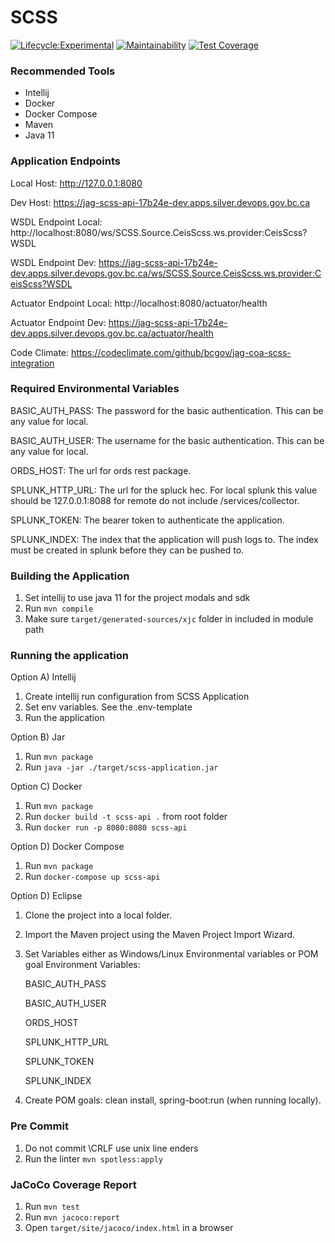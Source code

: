 # SCSS

[![Lifecycle:Experimental](https://img.shields.io/badge/Lifecycle-Experimental-339999)](<Redirect-URL>)
[![Maintainability](https://api.codeclimate.com/v1/badges/5a7027d5cc5800eeb2fe/maintainability)](https://codeclimate.com/github/bcgov/jag-coa-scss-integration/maintainability)
[![Test Coverage](https://api.codeclimate.com/v1/badges/5a7027d5cc5800eeb2fe/test_coverage)](https://codeclimate.com/github/bcgov/jag-coa-scss-integration/test_coverage)
### Recommended Tools
* Intellij
* Docker
* Docker Compose
* Maven
* Java 11

### Application Endpoints

Local Host: http://127.0.0.1:8080

Dev Host: https://jag-scss-api-17b24e-dev.apps.silver.devops.gov.bc.ca

WSDL Endpoint Local: http://localhost:8080/ws/SCSS.Source.CeisScss.ws.provider:CeisScss?WSDL

WSDL Endpoint Dev: https://jag-scss-api-17b24e-dev.apps.silver.devops.gov.bc.ca/ws/SCSS.Source.CeisScss.ws.provider:CeisScss?WSDL

Actuator Endpoint Local: http://localhost:8080/actuator/health

Actuator Endpoint Dev: https://jag-scss-api-17b24e-dev.apps.silver.devops.gov.bc.ca/actuator/health

Code Climate: https://codeclimate.com/github/bcgov/jag-coa-scss-integration

### Required Environmental Variables

BASIC_AUTH_PASS: The password for the basic authentication. This can be any value for local.

BASIC_AUTH_USER: The username for the basic authentication. This can be any value for local.

ORDS_HOST: The url for ords rest package.

SPLUNK_HTTP_URL: The url for the spluck hec. For local splunk this value should be 127.0.0.1:8088 for
remote do not include /services/collector.

SPLUNK_TOKEN: The bearer token to authenticate the application.

SPLUNK_INDEX: The index that the application will push logs to. The index must be created in splunk
before they can be pushed to.

### Building the Application
1) Set intellij to use java 11 for the project modals and sdk
2) Run ``mvn compile``
3) Make sure ```target/generated-sources/xjc``` folder in included in module path

### Running the application
Option A) Intellij
1) Create intellij run configuration from SCSS Application
2) Set env variables. See the .env-template
3) Run the application

Option B) Jar
1) Run ```mvn package```
2) Run ```java -jar ./target/scss-application.jar```

Option C) Docker
1) Run ```mvn package```
2) Run ```docker build -t scss-api .``` from root folder
3) Run ```docker run -p 8080:8080 scss-api```

Option D) Docker Compose
1) Run ```mvn package```
2) Run ```docker-compose up scss-api```

Option D) Eclipse
1) Clone the project into a local folder.
2) Import the Maven project using the Maven Project Import Wizard.
3) Set Variables either as Windows/Linux Environmental variables or POM goal Environment Variables:

	BASIC_AUTH_PASS

	BASIC_AUTH_USER

	ORDS_HOST

	SPLUNK_HTTP_URL

	SPLUNK_TOKEN

	SPLUNK_INDEX


4) Create POM goals: clean install, spring-boot:run  (when running locally).

### Pre Commit
1) Do not commit \CRLF use unix line enders
2) Run the linter ```mvn spotless:apply```

### JaCoCo Coverage Report
1) Run ```mvn test```
2) Run ```mvn jacoco:report```
3) Open ```target/site/jacoco/index.html``` in a browser
